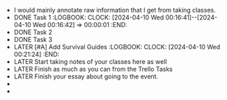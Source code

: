 - I would mainly annotate raw information that I get from taking classes.
- DONE Task 1
  :LOGBOOK:
  CLOCK: [2024-04-10 Wed 00:16:41]--[2024-04-10 Wed 00:16:42] =>  00:00:01
  :END:
- DONE Task 2
- DONE Task 3
- LATER [#A] Add Survival Guides
  :LOGBOOK:
  CLOCK: [2024-04-10 Wed 00:21:24]
  :END:
- LATER Start taking notes of your classes here as well
- LATER Finish as much as you can from the Trello Tasks
- LATER Finish your essay about going to the event.
-
-
